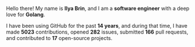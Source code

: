 Hello there! My name is **Ilya Brin**, and I am a **software engineer** with a deep love for **Golang**.

I have been using GitHub for the past **14 years**, and during that time, I have made **5023** contributions, opened **282** issues, submitted **166** pull requests, and contributed to **17** open-source projects.
